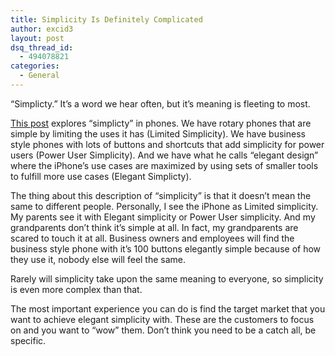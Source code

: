 ```yaml
---
title: Simplicity Is Definitely Complicated
author: excid3
layout: post
dsq_thread_id:
  - 494078821
categories:
  - General
---
```

“Simplicty.” It’s a word we hear often, but it’s meaning is fleeting to most.

[This post][1] explores “simplicty” in phones. We have rotary phones that are simple by limiting the uses it has (Limited Simplicity). We have business style phones with lots of buttons and shortcuts that add simplicity for power users (Power User Simplicity). And we have what he calls “elegant design” where the iPhone’s use cases are maximized by using sets of smaller tools to fulfill more use cases (Elegant Simplicty).

The thing about this description of “simplicity” is that it doesn’t mean the same to different people. Personally, I see the iPhone as Limited simplicity. My parents see it with Elegant simplicity or Power User simplicity. And my grandparents don’t think it’s simple at all. In fact, my grandparents are scared to touch it at all. Business owners and employees will find the business style phone with it’s 100 buttons elegantly simple because of how they use it, nobody else will feel the same.

Rarely will simplicity take upon the same meaning to everyone, so simplicity is even more complex than that.

The most important experience you can do is find the target market that you want to achieve elegant simplicity with. These are the customers to focus on and you want to “wow” them. Don’t think you need to be a catch all, be specific.

   [1]: http://raganwald.posterous.com/simplicity-is-not-a-simple-concept
